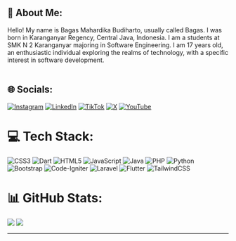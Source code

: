 ## 👋 About Me:
Hello! My name is Bagas Mahardika Budiharto, usually called Bagas. I was born in Karanganyar Regency, Central Java, Indonesia. I am a students at SMK N 2 Karanganyar majoring in Software Engineering. I am 17 years old, an enthusiastic individual exploring the realms of technology, with a specific interest in software development.
<br>
<br>

## 🌐 Socials:
[![Instagram](https://img.shields.io/badge/Instagram-%23E4405F.svg?logo=Instagram&logoColor=white)](https://instagram.com/bgsmhrdkabdhrto_) [![LinkedIn](https://img.shields.io/badge/LinkedIn-%230077B5.svg?logo=linkedin&logoColor=white)](https://linkedin.com/in/bagas-mahardika-budiharto) [![TikTok](https://img.shields.io/badge/TikTok-%23000000.svg?logo=TikTok&logoColor=white)](https://tiktok.com/@bgsmhrdka_) [![X](https://img.shields.io/badge/X-black.svg?logo=X&logoColor=white)](https://x.com/Bgsmhrdka) [![YouTube](https://img.shields.io/badge/YouTube-%23FF0000.svg?logo=YouTube&logoColor=white)](https://youtube.com/@Bgsmhrdka_) 

# 💻 Tech Stack:
![CSS3](https://img.shields.io/badge/css3-%231572B6.svg?style=flat&logo=css3&logoColor=white) ![Dart](https://img.shields.io/badge/dart-%230175C2.svg?style=flat&logo=dart&logoColor=white) ![HTML5](https://img.shields.io/badge/html5-%23E34F26.svg?style=flat&logo=html5&logoColor=white) ![JavaScript](https://img.shields.io/badge/javascript-%23323330.svg?style=flat&logo=javascript&logoColor=%23F7DF1E) ![Java](https://img.shields.io/badge/java-%23ED8B00.svg?style=flat&logo=openjdk&logoColor=white) ![PHP](https://img.shields.io/badge/php-%23777BB4.svg?style=flat&logo=php&logoColor=white) ![Python](https://img.shields.io/badge/python-3670A0?style=flat&logo=python&logoColor=ffdd54) ![Bootstrap](https://img.shields.io/badge/bootstrap-%238511FA.svg?style=flat&logo=bootstrap&logoColor=white) ![Code-Igniter](https://img.shields.io/badge/CodeIgniter-%23EF4223.svg?style=flat&logo=codeIgniter&logoColor=white) ![Laravel](https://img.shields.io/badge/laravel-%23FF2D20.svg?style=flat&logo=laravel&logoColor=white) ![Flutter](https://img.shields.io/badge/Flutter-%2302569B.svg?style=flat&logo=Flutter&logoColor=white) ![TailwindCSS](https://img.shields.io/badge/tailwindcss-%2338B2AC.svg?style=flat&logo=tailwind-css&logoColor=white)
# 📊 GitHub Stats:
![](https://github-readme-stats.vercel.app/api?username=bagasmb&theme=dark&hide_border=true&include_all_commits=true&count_private=true)
![](https://github-readme-stats.vercel.app/api/top-langs/?username=bagasmb&theme=dark&hide_border=true&include_all_commits=true&count_private=true&layout=compact)

---
